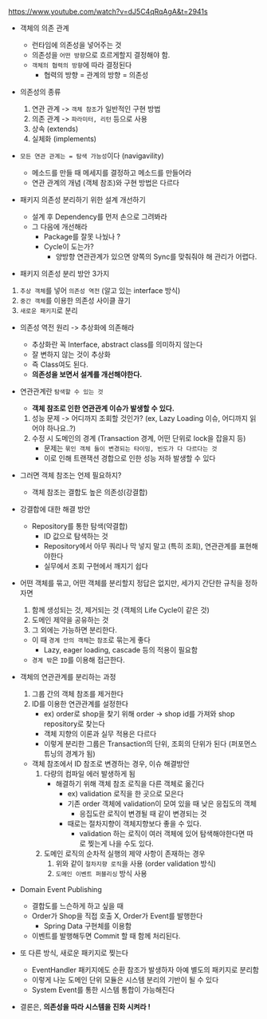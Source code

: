 https://www.youtube.com/watch?v=dJ5C4qRqAgA&t=2941s

- 객체의 의존 관계 
	- 런타임에 의존성을 넣어주는 것
	- 의존성을 `어떤 방향`으로 흐르게할지 결정해야 함.
	- `객체의 협력의 방향`에 따라 결정된다
		- 협력의 방향 = 관계의 방향 = 의존성

- 의존성의 종류
	1. 연관 관계 -> `객체 참조`가 일반적인 구현 방법
	2. 의존 관계 -> `파라미터, 리턴` 등으로 사용
	3. 상속 (extends)
	4. 실체화 (implements)

- `모든 연관 관계는 = 탐색 가능성`이다 (navigavility)
	- 메소드를 만들 때 메세지를 결정하고 메소드를 만들어라 
	- 연관 관계의 개념 (객체 참조)와 구현 방법은 다르다 

- 패키지 의존성 분리하기 위한 설계 개선하기 
	- 설계 후 Dependency를 먼저 손으로 그려봐라
	- 그 다음에 개선해라
		- Package를 잘못 나눴나 ? 
		- Cycle이 도는가?
			- 양방향 연관관계가 있으면 양쪽의 Sync를 맞춰줘야 해 관리가 어렵다.

- 패키지 의존성 분리 방안 3가지 
1. `추상 객체`를 넣어 `의존성 역전` (알고 있는 interface 방식)
2. `중간 객체`를 이용한 의존성 사이클 끊기
3. `새로운 패키지`로 분리 


- 의존성 역전 원리 -> 추상화에 의존해라
	- 추상화란 꼭 Interface, abstract class를 의미하지 않는다
	- 잘 변하지 않는 것이 추상화
	- 즉 Class여도 된다.
	- **의존성을 보면서 설계를 개선해야한다.** 
	
- 연관관계란 `탐색할 수 있는 것`
	- **객체 참조로 인한 연관관계 이슈가 발생할 수 있다.**
	1. 성능 문제 -> 어디까지 조회할 것인가?
		(ex, Lazy Loading 이슈, 어디까지 읽어야 하나요..?)
	2. 수정 시 도메인의 경계
		(Transaction 경계, 어떤 단위로 lock을 잡을지 등)
		- 문제는 `묶인 객체 들이 변경되는 타이밍, 빈도가 다 다르다는 것`			
		- 이로 인해 트랜잭션 경합으로 인한 성능 저하 발생할 수 있다

- 그러면 객체 참조는 언제 필요하지?
	- 객체 참조는 결합도 높은 의존성(강결합)
- 강결합에 대한 해결 방안
	- Repository를 통한 탐색(약결합)
		- ID 값으로 탐색하는 것
		- Repository에서 아무 쿼리나 막 넣지 말고 (특히 조회), 연관관계를 표현해야한다
		- 실무에서 조회 구현에서 깨지기 쉽다
- 어떤 객체를 묶고, 어떤 객체를 분리할지 정답은 없지만, 세가지 간단한 규칙을 정하자면
	1. 함께 생성되는 것, 제거되는 것 (객체의 Life Cycle이 같은 것)
	2. 도메인 제약을 공유하는 것
	3. 그 외에는 가능하면 분리한다.

	- 이 때 `경계 안의 객체`는 `참조`로 묶는게 좋다
		- Lazy, eager loading, cascade 등의 적용이 필요함
	- `경계 밖`은 `ID`를 이용해 접근한다. 

- 객체의 연관관계를 분리하는 과정
	1. 그룹 간의 객체 참조를 제거한다
	2. ID를 이용한 연관관계를 설정한다
		- ex) order로 shop을 찾기 위해 order -> shop id를 가져와 shop repository로 찾는다
		- 객체 지향의 이론과 실무 적용은 다르다 
		- 이렇게 분리한 그룹은 Transaction의 단위, 조회의 단위가 된다 (퍼포먼스 튜닝의 경계가 됨)

	- 객체 참조에서 ID 참조로 변경하는 경우, 이슈 해결방안
		1. 다량의 컴파일 에러 발생하게 됨
			- 해결하기 위해 객체 참조 로직을 다른 객체로 옮긴다
				- ex) validation 로직을 한 곳으로 모은다
				- 기존 order 객체에 validation이 모여 있을 때 낮은 응집도의 객체
					- 응집도란 로직이 변경될 때 같이 변경되는 것
				- 때로는 절차지향이 객체지향보다 좋을 수 있다.
					- validation 하는 로직이 여러 객체에 있어 탐색해야한다면 따로 찢는게 나을 수도 있다. 
		2. 도메인 로직의 순차적 실행의 제약 사항이 존재하는 경우
			1. 위와 같이 `절차지향 로직`을 사용 (order validation 방식)
			2. `도메인 이벤트 퍼블리싱` 방식 사용 

- Domain Event Publishing
	- 결합도를 느슨하게 하고 싶을 때
	- Order가 Shop을 직접 호출 X, Order가 Event를 발행한다
		- Spring Data 구현체를 이용함
	- 이벤트를 발행해두면 Commit 할 때 함께 처리된다. 


- 또 다른 방식, 새로운 패키지로 찢는다 
	- EventHandler 패키지에도 순환 참조가 발생하자 아예 별도의 패키지로 분리함
	- 이렇게 나눈 도메인 단위 모듈은 시스템 분리의 기반이 될 수 있다
	- System Event를 통한 시스템 통합이 가능해진다


- 결론은, **의존성을 따라 시스템을 진화 시켜라 !**